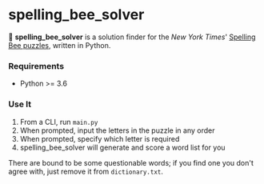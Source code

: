 # spelling_bee_solver

🐝 **spelling_bee_solver** is a solution finder for the *New York Times*' [Spelling Bee puzzles](https://www.nytimes.com/puzzles/spelling-bee), written in Python.

### Requirements

- Python >= 3.6

### Use It

1. From a CLI, run `main.py`
2. When prompted, input the letters in the puzzle in any order
3. When prompted, specify which letter is required
4. spelling_bee_solver will generate and score a word list for you

There are bound to be some questionable words; if you find one you don't agree with, just remove it from `dictionary.txt`.
